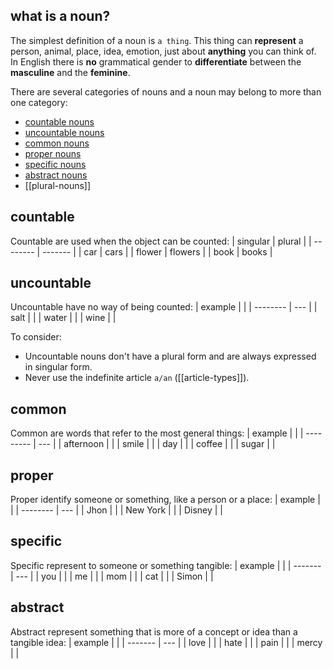 ## what is a noun?
The simplest definition of a noun is `a thing`.
This thing can **represent** a person, animal, place, idea, emotion, just about **anything** you can think of.
In English there is **no** grammatical gender to **differentiate** between the **masculine** and the **feminine**.

There are several categories of nouns and a noun may belong to more than one category:
- [countable nouns](#countable)
- [uncountable nouns](#uncountable)
- [common nouns](#common)
- [proper nouns](#proper)
- [specific nouns](#specific)
- [abstract nouns](#abstract)
- [[plural-nouns]]

## countable
Countable are used when the object can be counted:
| singular | plural  |
| -------- | ------- |
| car      | cars    |
| flower   | flowers |
| book     | books   |

## uncountable
Uncountable have no way of being counted:
| example |     |
| -------- | --- |
| salt     |     |
| water    |     |
| wine         |     |

To consider:
- Uncountable nouns don't have a plural form and are always expressed in singular form.
- Never use the indefinite article `a/an` ([[article-types]]).

## common
Common are words that refer to the most general things:
| example   |     |
| --------- | --- |
| afternoon |     |
| smile     |     |
| day       |     |
| coffee     |     |
| sugar          |     |

## proper
Proper identify someone or something, like a person or a place:
| example  |     |
| -------- | --- |
| Jhon     |     |
| New York |     |
| Disney   |     |

## specific
Specific represent to someone or something tangible:
| example |     |
| ------- | --- |
| you     |     |
| me      |     |
| mom     |     |
| cat     |     |
| Simon   |     |

## abstract
Abstract represent  something that is more of a concept or idea than a tangible idea:
| example |     |
| ------- | --- |
| love    |     |
| hate    |     |
| pain    |     |
| mercy   |     |
